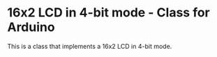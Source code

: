 # 16x2 LCD in 4-bit mode - Class for Arduino
 This is a class that implements a 16x2 LCD in 4-bit mode.
